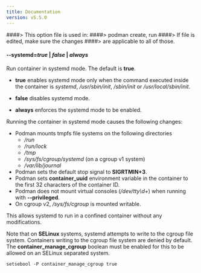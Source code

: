 ```yaml
---
title: Documentation
version: v5.5.0
---
```


####> This option file is used in:
####>   podman create, run
####> If file is edited, make sure the changes
####> are applicable to all of those.
#### **--systemd**=*true* | *false* | *always*

Run container in systemd mode. The default is **true**.

- **true** enables systemd mode only when the command executed inside the container is *systemd*, */usr/sbin/init*,
*/sbin/init* or */usr/local/sbin/init*.

- **false** disables systemd mode.

- **always** enforces the systemd mode to be enabled.

Running the container in systemd mode causes the following changes:

* Podman mounts tmpfs file systems on the following directories
  * _/run_
  * _/run/lock_
  * _/tmp_
  * _/sys/fs/cgroup/systemd_ (on a cgroup v1 system)
  * _/var/lib/journal_
* Podman sets the default stop signal to **SIGRTMIN+3**.
* Podman sets **container_uuid** environment variable in the container to the
first 32 characters of the container ID.
* Podman does not mount virtual consoles (_/dev/tty\d+_) when running with **--privileged**.
* On cgroup v2, */sys/fs/cgroup* is mounted writable.

This allows systemd to run in a confined container without any modifications.

Note that on **SELinux** systems, systemd attempts to write to the cgroup
file system. Containers writing to the cgroup file system are denied by default.
The **container_manage_cgroup** boolean must be enabled for this to be allowed on an SELinux separated system.
```
setsebool -P container_manage_cgroup true
```
